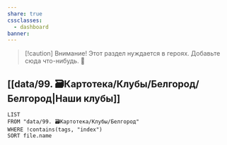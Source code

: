 ```yaml
---
share: true
cssclasses:
  - dashboard
banner: 
---
```


> [!caution] Внимание!
> Этот раздел нуждается в героях.
> Добавьте сюда что-нибудь. 🥺

## [[data/99. 🗃️Картотека/Клубы/Белгород/Белгород|Наши клубы]]
```dataview
LIST
FROM "data/99. 🗃️Картотека/Клубы/Белгород"
WHERE !contains(tags, "index")
SORT file.name
```